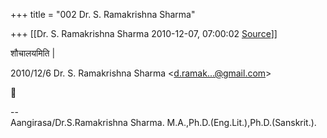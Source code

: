 +++
title = "002 Dr. S. Ramakrishna Sharma"

+++
[[Dr. S. Ramakrishna Sharma	2010-12-07, 07:00:02 [Source](https://groups.google.com/g/bvparishat/c/xAbIznFzEoE)]]



शौचालयमिति \|  
  

2010/12/6 Dr. S. Ramakrishna Sharma \<[d.ramak...@gmail.com]()\>



  
  
  
--  
Aangirasa/Dr.S.Ramakrishna Sharma. M.A.,Ph.D.(Eng.Lit.),Ph.D.(Sanskrit.).  

